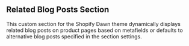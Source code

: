 ## Related Blog Posts Section
This custom section for the Shopify Dawn theme dynamically displays related blog posts on product pages based on metafields or defaults to alternative blog posts specified in the section settings.
